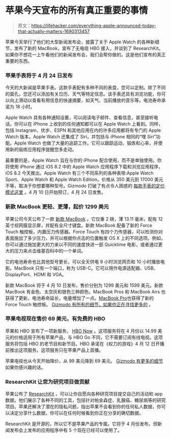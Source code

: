 # 苹果今天宣布的所有真正重要的事情

> 原文：<https://lifehacker.com/everything-apple-announced-today-that-actually-matters-1690313457>

苹果今天举行了他们的大型新闻发布会，披露了关于 Apple Watch 的各种新细节，发布了新的 MacBook，宣布了无电缆 HBO 接入，并谈到了 ResearchKit。如果你不想花一上午看他们的新闻发布会，我们会帮你做的。这是他们宣布的真正重要的东西。



### 苹果手表将于 4 月 24 日发布

今天的大新闻是苹果手表。这款手表配有多种不同的表盘，您可以定制。除了不同的面孔，您还可以添加有关日历、天气等特定信息。该手表还具有浏览功能，你可以向上滑动以查看有用信息的快速摘要，如天气、当前播放的音乐等。电池寿命承诺为 18 小时。

Apple Watch 具有各种通知设置，可以阅读电子邮件、查看信息，甚至接听电话。你可以在 iPhone 上收到的任何通知都可以在 Apple Watch 上看到。同样，包括 Instagram、优步、ESPN 和其他应用在内的许多应用都将有专门的 Apple Watch 版本。Apple Watch 还集成了 Siri，并包括与 iPhone 相同的“嘿 Siri”功能。Apple Watch 也做了大量的追踪工作。它可以跟踪运动、锻炼和心率，并使用新的锻炼应用程序提醒您多走动。

最重要的是，Apple Watch 旨在与你的 iPhone 配合使用，而不是单独使用。你将使用 iPhone 通过 iOS 8.2 中的 Apple Watch 应用程序下载和浏览应用程序，iOS 8.2 今天推出。Apple Watch 有三个不同系列的各种表带:Apple Watch Sport、Apple Watch 和 Apple Watch Edition。价格从 350 美元到 17000 美元不等，取决于你想要哪种型号。Gizmodo 打破了有点令人困惑的 [每款手表的定价模式这里](https://gizmodo.com/the-many-many-prices-of-the-apple-watch-1690324108) 。4 月 10 日开始预订，4 月 24 日发售。

### 新款 MacBook 更轻、更薄，起价 1299 美元

苹果公司今天公布了一款 [新款 MacBook](http://www.apple.com/macbook/) 。它仅重 2 磅，薄 13.11 毫米，配有 12 英寸视网膜显示屏，并配有全尺寸键盘。新款 MacBook 配备了新的 Force Touch 触控板，内置压力传感器。Force Touch 有四个力传感器，可以检测你对表面施加了多少压力，并可以根据你点击的位置触发 OS X 上的不同选项。例如，你可以通过施加更大的力来以不同的速度快进一部 Quicktime 电影，或者通过更大的压力来点击维基百科中的一个单词。

它的电池寿命也比其他型号更长，可以全天供电 9 小时浏览网页和 10 小时播放电影。MacBook 只有一个端口，称为 USB-C。它可以用作电源适配器、USB、DisplayPort、HDMI 和 VGA。

新款 MacBook 将于 4 月 10 日发布，售价分别为 1299 美元和 1599 美元。新款 MacBook 有金色、太空灰和银色三种颜色。MacBook Pros 和 MacBook Airs 也获得了更新，电池寿命延长，电量增加了一点。[MacBook Pro](http://store.apple.com/us/buy-mac/macbook-pro)也获得了新的 Force Touch 触控板。 [Gizmodo 有所有的细节，如果你正在寻找更多的](https://gizmodo.com/the-new-ultra-skinny-macbook-heres-your-next-apple-lap-1689943298) 。

### 苹果电视现在售价 69 美元，有免费的 HBO

苹果和 HBO 宣布了一项新服务， [HBO Now](http://www.apple.com/appletv/hbo-now/) 。这项服务将在 4 月份以 14.99 美元的价格适用于所有苹果产品，与 HBO Go 不同，它不需要订阅有线电视。这项服务将包括 HBO 的老节目和新节目。HBO 承诺在《权力的游戏》4 月 12 日开播前推出这项服务。这项服务只在苹果产品上首播。

苹果电视也从今天开始降价，从 99 美元降到 69 美元。 [Gizmodo 有更多的细节](https://gizmodo.com/cable-free-hbo-service-hbo-now-is-launching-exclusively-1689883529) 如果你感兴趣的话。

### ResearchKit 让您为研究项目做贡献

苹果公布了 [ResearchKit](http://www.apple.com/researchkit/) ，可以让你自愿向各种研究项目提交自己的活动和 app 数据。他们展示了各种不同的工具，包括针对帕金森症、乳腺癌、糖尿病等的研究项目。苹果还解决了潜在的隐私问题，指出苹果不会看到你的任何私人数据，你可以决定分享什么数据，你可以在任何时候看到你正在分享的确切数据。

ResearchKit 是开源的，所以它不是苹果产品的专属。它将于 4 月份发布，但新闻发布会上发布的应用程序中有 5 个现在已经可以使用了。